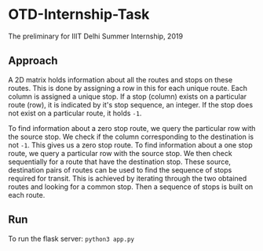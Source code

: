 # OTD-Internship-Task
The preliminary for IIIT Delhi Summer Internship, 2019

## Approach
A 2D matrix holds information about all the routes and stops on these routes. This is done by assigning a row in this for each unique route. Each column is assigned a unique stop.
If a stop (column) exists on a particular route (row), it is indicated by it's stop sequence, an integer. If the stop does not exist on a particular route, it holds ```-1```.

To find information about a zero stop route, we query the particular row with the source stop. We check if the column corresponding to the destination is not ```-1```. This gives us a zero stop route.
To find information about a one stop route, we query a particular row with the source stop. We then check sequentially for a route that have the destination stop. These source, destination pairs of routes can be used to find the sequence of stops required for transit. This is achieved by iterating through the two obtained routes and looking for a common stop. Then a sequence of stops is built on each route.

## Run
To run the flask server:
 ```python3 app.py```
